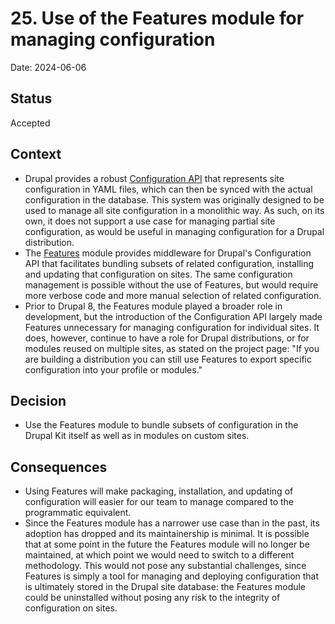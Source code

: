 # 25. Use of the Features module for managing configuration

Date: 2024-06-06

## Status

Accepted

## Context

- Drupal provides a robust [Configuration API](https://www.drupal.org/docs/drupal-apis/configuration-api/configuration-api-overview) that represents site configuration in YAML files, which can then be synced with the actual configuration in the database. This system was originally designed to be used to manage all site configuration in a monolithic way. As such, on its own, it does not support a use case for managing partial site configuration, as would be useful in managing configuration for a Drupal distribution.
- The [Features](https://www.drupal.org/project/features) module provides middleware for Drupal's Configuration API that facilitates bundling subsets of related configuration, installing and updating that configuration on sites. The same configuration management is possible without the use of Features, but would require more verbose code and more manual selection of related configuration.
- Prior to Drupal 8, the Features module played a broader role in development, but the introduction of the Configuration API largely made Features unnecessary for managing configuration for individual sites. It does, however, continue to have a role for Drupal distributions, or for modules reused on multiple sites, as stated on the project page: "If you are building a distribution you can still use Features to export specific configuration into your profile or modules."

## Decision

- Use the Features module to bundle subsets of configuration in the Drupal Kit itself as well as in modules on custom sites.

## Consequences

- Using Features will make packaging, installation, and updating of configuration will easier for our team to manage compared to the programmatic equivalent.
- Since the Features module has a narrower use case than in the past, its adoption has dropped and its maintainership is minimal. It is possible that at some point in the future the Features module will no longer be maintained, at which point we would need to switch to a different methodology. This would not pose any substantial challenges, since Features is simply a tool for managing and deploying configuration that is ultimately stored in the Drupal site database: the Features module could be uninstalled without posing any risk to the integrity of configuration on sites.

